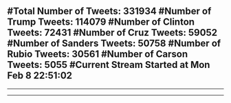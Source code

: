 #Total Number of Tweets: 331934 
#Number of Trump Tweets: 114079
#Number of Clinton Tweets: 72431
#Number of Cruz Tweets: 59052
#Number of Sanders Tweets: 50758
#Number of Rubio Tweets: 30561
#Number of Carson Tweets: 5055
#Current Stream Started at Mon Feb  8 22:51:02
---
---
---
